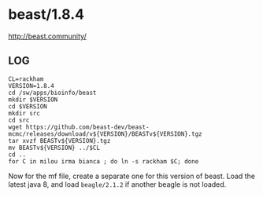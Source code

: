beast/1.8.4
===========

<http://beast.community/>

LOG
---

    CL=rackham
    VERSION=1.8.4
    cd /sw/apps/bioinfo/beast
    mkdir $VERSION
    cd $VERSION
    mkdir src
    cd src
    wget https://github.com/beast-dev/beast-mcmc/releases/download/v${VERSION}/BEASTv${VERSION}.tgz
    tar xvzf BEASTv${VERSION}.tgz 
    mv BEASTv${VERSION} ../$CL
    cd ..
    for C in milou irma bianca ; do ln -s rackham $C; done

Now for the mf file, create a separate one for this version of beast.  Load the
latest java 8, and load `beagle/2.1.2` if another beagle is not loaded.

